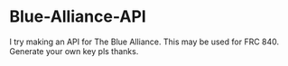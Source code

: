 # Blue-Alliance-API
I try making an API for The Blue Alliance. This may be used for FRC 840.
Generate your own key pls thanks.